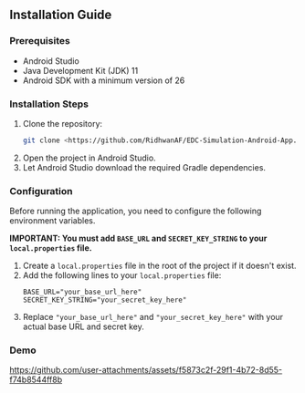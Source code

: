 ## Installation Guide

### Prerequisites
*   Android Studio
*   Java Development Kit (JDK) 11
*   Android SDK with a minimum version of 26

### Installation Steps
1.  Clone the repository:
    ```bash
    git clone <https://github.com/RidhwanAF/EDC-Simulation-Android-App.git>
    ```
2.  Open the project in Android Studio.
3.  Let Android Studio download the required Gradle dependencies.

### Configuration
Before running the application, you need to configure the following environment variables.

**IMPORTANT: You must add `BASE_URL` and `SECRET_KEY_STRING` to your `local.properties` file.**

1.  Create a `local.properties` file in the root of the project if it doesn't exist.
2.  Add the following lines to your `local.properties` file:
    ```properties
    BASE_URL="your_base_url_here"
    SECRET_KEY_STRING="your_secret_key_here"
    ```
3.  Replace `"your_base_url_here"` and `"your_secret_key_here"` with your actual base URL and secret key.

### Demo


https://github.com/user-attachments/assets/f5873c2f-29f1-4b72-8d55-f74b8544ff8b

